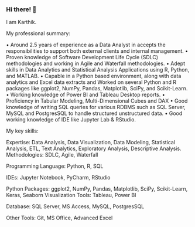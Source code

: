 ### Hi there! 👋

I am Karthik.  

My professional summary:

•	Around 2.5 years of experience as a Data Analyst in accepts the responsibilities to support both external clients and internal management.
•	Proven knowledge of Software Development Life Cycle (SDLC) methodologies and working in Agile and Waterfall methodologies. 
•	Adept skills in Data Analytics and Statistical Analysis Applications using R, Python, and MATLAB.
•	Capable in a Python based environment, along with data analytics and Excel data extracts and Worked on several Python and R packages like ggplot2, NumPy, Pandas, Matplotlib, SciPy, and Scikit-Learn.
•	Working knowledge of Power BI and Tableau Desktop reports.
•	Proficiency in Tabular Modeling, Multi-Dimensional Cubes and DAX
•	Good knowledge of writing SQL queries for various RDBMS such as SQL Server, MySQL and PostgresSQL to handle structured unstructured data.
•	Good working knowledge of IDE like Jupyter Lab & RStudio.

My key skills:

Expertise: 
Data Analysis, Data Visualization, Data Modeling, Statistical Analysis, ETL, Text Analytics, Exploratory Analysis, Descriptive Analysis.
Methodologies: 
SDLC, Agile, Waterfall

Programming Language: 
Python, R, SQL 

IDEs: 
Jupyter Notebook, PyCharm, RStudio

Python Packages: 
ggplot2, NumPy, Pandas, Matplotlib, SciPy, Scikit-Learn, Keras, Seaborn
Visualization Tools: 
Tableau, Power BI

Database: 
SQL Server, MS Access, MySQL, PostgresSQL

Other Tools: 
Git, MS Office, Advanced Excel
